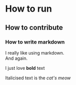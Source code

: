 # How to run

## How to contribute

### How to write markdown

I really like using markdown.  
And again. 

I just love **bold** text


Italicised text is the *cat's meow*

